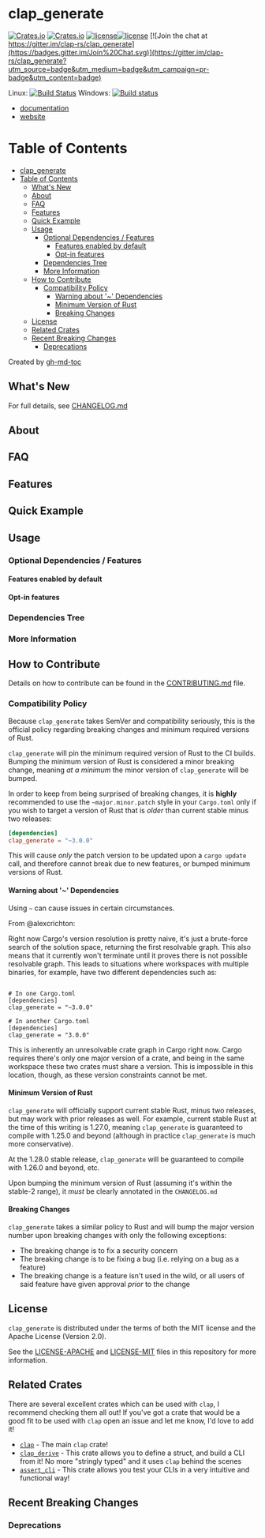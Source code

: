 clap_generate
====

[![Crates.io](https://img.shields.io/crates/v/clap_generate.svg)](https://crates.io/crates/clap_generate) [![Crates.io](https://img.shields.io/crates/d/clap_generate.svg)](https://crates.io/crates/clap_generate) [![license](http://img.shields.io/badge/license-MIT-blue.svg)](https://github.com/clap-rs/clap_generate/blob/master/LICENSE-MIT)[![license](http://img.shields.io/badge/license-APACHE2-blue.svg)](https://github.com/clap-rs/clap_generate/blob/master/LICENSE-APACHE) [![Join the chat at https://gitter.im/clap-rs/clap_generate](https://badges.gitter.im/Join%20Chat.svg)](https://gitter.im/clap-rs/clap_generate?utm_source=badge&utm_medium=badge&utm_campaign=pr-badge&utm_content=badge)

Linux: [![Build Status](https://travis-ci.org/clap-rs/clap_generate.svg?branch=master)](https://travis-ci.org/clap-rs/clap_generate)
Windows: [![Build status](https://ci.appveyor.com/api/projects/status/ejg8c33dn31nhv36/branch/master?svg=true)](https://ci.appveyor.com/project/clap-rs/clap_generate/branch/master)


* [documentation](https://docs.rs/clap_generate/)
* [website](https://clap.rs/)

Table of Contents
=================

- [clap_generate](#clapgenerate)
- [Table of Contents](#table-of-contents)
  - [What's New](#whats-new)
  - [About](#about)
  - [FAQ](#faq)
  - [Features](#features)
  - [Quick Example](#quick-example)
  - [Usage](#usage)
    - [Optional Dependencies / Features](#optional-dependencies--features)
      - [Features enabled by default](#features-enabled-by-default)
      - [Opt-in features](#opt-in-features)
    - [Dependencies Tree](#dependencies-tree)
    - [More Information](#more-information)
  - [How to Contribute](#how-to-contribute)
    - [Compatibility Policy](#compatibility-policy)
      - [Warning about '~' Dependencies](#warning-about--dependencies)
      - [Minimum Version of Rust](#minimum-version-of-rust)
      - [Breaking Changes](#breaking-changes)
  - [License](#license)
  - [Related Crates](#related-crates)
  - [Recent Breaking Changes](#recent-breaking-changes)
    - [Deprecations](#deprecations)

Created by [gh-md-toc](https://github.com/ekalinin/github-markdown-toc)

## What's New


For full details, see [CHANGELOG.md](https://github.com/clap-rs/clap_generate/blob/master/CHANGELOG.md)

## About


## FAQ


## Features

## Quick Example

## Usage

### Optional Dependencies / Features

#### Features enabled by default

#### Opt-in features

### Dependencies Tree

### More Information

## How to Contribute

Details on how to contribute can be found in the [CONTRIBUTING.md](.github/CONTRIBUTING.md) file.

### Compatibility Policy

Because `clap_generate` takes SemVer and compatibility seriously, this is the official policy regarding breaking changes and minimum required versions of Rust.

`clap_generate` will pin the minimum required version of Rust to the CI builds. Bumping the minimum version of Rust is considered a minor breaking change, meaning *at a minimum* the minor version of `clap_generate` will be bumped.

In order to keep from being surprised of breaking changes, it is **highly** recommended to use the `~major.minor.patch` style in your `Cargo.toml` only if you wish to target a version of Rust that is *older* than current stable minus two releases:

```toml
[dependencies]
clap_generate = "~3.0.0"
```

This will cause *only* the patch version to be updated upon a `cargo update` call, and therefore cannot break due to new features, or bumped minimum versions of Rust.

#### Warning about '~' Dependencies

Using `~` can cause issues in certain circumstances.

From @alexcrichton:

Right now Cargo's version resolution is pretty naive, it's just a brute-force search of the solution space, returning the first resolvable graph. This also means that it currently won't terminate until it proves there is not possible resolvable graph. This leads to situations where workspaces with multiple binaries, for example, have two different dependencies such as:

```toml,no_sync

# In one Cargo.toml
[dependencies]
clap_generate = "~3.0.0"

# In another Cargo.toml
[dependencies]
clap_generate = "3.0.0"
```

This is inherently an unresolvable crate graph in Cargo right now. Cargo requires there's only one major version of a crate, and being in the same workspace these two crates must share a version. This is impossible in this location, though, as these version constraints cannot be met.

#### Minimum Version of Rust

`clap_generate` will officially support current stable Rust, minus two releases, but may work with prior releases as well. For example, current stable Rust at the time of this writing is 1.27.0, meaning `clap_generate` is guaranteed to compile with 1.25.0 and beyond (although in practice `clap_generate` is much more conservative).

At the 1.28.0 stable release, `clap_generate` will be guaranteed to compile with 1.26.0 and beyond, etc.

Upon bumping the minimum version of Rust (assuming it's within the stable-2 range), it *must* be clearly annotated in the `CHANGELOG.md`

#### Breaking Changes

`clap_generate` takes a similar policy to Rust and will bump the major version number upon breaking changes with only the following exceptions:

 * The breaking change is to fix a security concern
 * The breaking change is to be fixing a bug (i.e. relying on a bug as a feature)
 * The breaking change is a feature isn't used in the wild, or all users of said feature have given approval *prior* to the change

## License

`clap_generate` is distributed under the terms of both the MIT license and the Apache License (Version 2.0).

See the [LICENSE-APACHE](LICENSE-APACHE) and [LICENSE-MIT](LICENSE-MIT) files in this repository for more information.

## Related Crates

There are several excellent crates which can be used with `clap`, I recommend checking them all out! If you've got a crate that would be a good fit to be used with `clap` open an issue and let me know, I'd love to add it!

* [`clap`](https://github.com/kbknapp/clap-rs) - The main `clap` crate!
* [`clap_derive`](https://github.com/clap-rs/clap_derive) - This crate allows you to define a struct, and build a CLI from it! No more "stringly typed" and it uses `clap` behind the scenes 
* [`assert_cli`](https://github.com/assert-rs/assert_cli) - This crate allows you test your CLIs in a very intuitive and functional way!

## Recent Breaking Changes


### Deprecations

